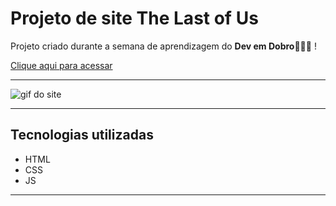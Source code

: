 # Projeto de site The Last of Us

 Projeto criado durante a semana de aprendizagem do **Dev em Dobro**👩🏻‍💻 !
 
 [Clique aqui para acessar](https://liniec.github.io/projeto-the-last-of-us/)
___

<img src = "./src/imagens/animacao.gif" alt= "gif do site">

___
## Tecnologias utilizadas
- HTML
- CSS
- JS
___




